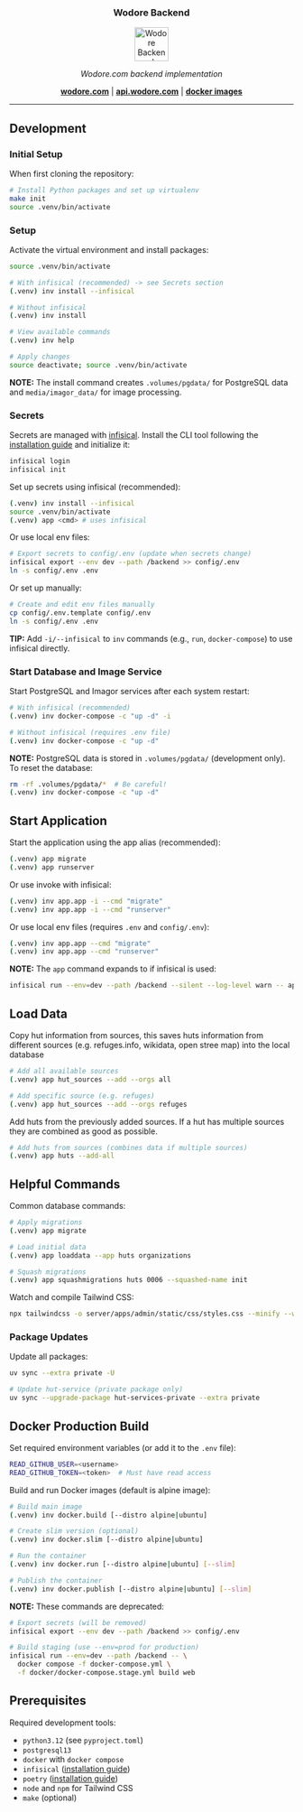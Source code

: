<h3 align="center"><b>Wodore Backend</b></h3>
<p align="center">
  <a href="https://wodore.com"><img src="https://avatars.githubusercontent.com/u/12153020?s=200&v=4" alt="Wodore Backend" width="60" /></a>
</p>
<p align="center">
    <em>Wodore.com backend implementation</em>
</p>
<p align="center">
    <b><a href="https://wodore.com">wodore.com</a></b>
    | <b><a href="https://api.wodore.com/">api.wodore.com</a></b>
    | <b><a href="https://github.com/wodore/wodore-backend/pkgs/container/wodore-backend">docker images</a></b>
</p>

----

## Development

### Initial Setup

When first cloning the repository:
```bash
# Install Python packages and set up virtualenv
make init
source .venv/bin/activate
```

### Setup

Activate the virtual environment and install packages:
```bash
source .venv/bin/activate

# With infisical (recommended) -> see Secrets section
(.venv) inv install --infisical

# Without infisical
(.venv) inv install

# View available commands
(.venv) inv help

# Apply changes
source deactivate; source .venv/bin/activate
```

**NOTE:** The install command creates `.volumes/pgdata/` for PostgreSQL data and `media/imagor_data/` for image processing.

### Secrets

Secrets are managed with [infisical](https://infisical.com/). Install the CLI tool following the [installation guide](https://infisical.com/docs/cli/overview#installation) and initialize it:
```bash
infisical login
infisical init
```

Set up secrets using infisical (recommended):
```bash
(.venv) inv install --infisical
source .venv/bin/activate
(.venv) app <cmd> # uses infisical
```

Or use local env files:
```bash
# Export secrets to config/.env (update when secrets change)
infisical export --env dev --path /backend >> config/.env
ln -s config/.env .env
```

Or set up manually:
```bash
# Create and edit env files manually
cp config/.env.template config/.env
ln -s config/.env .env
```

**TIP:** Add `-i/--infisical` to `inv` commands (e.g., `run`, `docker-compose`) to use infisical directly.

### Start Database and Image Service

Start PostgreSQL and Imagor services after each system restart:
```bash
# With infisical (recommended)
(.venv) inv docker-compose -c "up -d" -i

# Without infisical (requires .env file)
(.venv) inv docker-compose -c "up -d"
```

**NOTE:** PostgreSQL data is stored in `.volumes/pgdata/` (development only). To reset the database:
```bash
rm -rf .volumes/pgdata/*  # Be careful!
(.venv) inv docker-compose -c "up -d"
```


## Start Application

Start the application using the app alias (recommended):
```bash
(.venv) app migrate
(.venv) app runserver
```

Or use invoke with infisical:
```bash
(.venv) inv app.app -i --cmd "migrate"
(.venv) inv app.app -i --cmd "runserver"
```

Or use local env files (requires `.env` and `config/.env`):
```bash
(.venv) inv app.app --cmd "migrate"
(.venv) inv app.app --cmd "runserver"
```

**NOTE:** The `app` command expands to if infisical is used:
```bash
infisical run --env=dev --path /backend --silent --log-level warn -- app <command>
```

## Load Data

Copy hut information from sources, this saves huts information from
different sources (e.g. refuges.info, wikidata, open stree map) into the
local database
```bash
# Add all available sources
(.venv) app hut_sources --add --orgs all

# Add specific source (e.g. refuges)
(.venv) app hut_sources --add --orgs refuges
```
Add huts from the previously added sources.
If a hut has multiple sources they are combined as good as possible.

```bash
# Add huts from sources (combines data if multiple sources)
(.venv) app huts --add-all
```

## Helpful Commands

Common database commands:
```bash
# Apply migrations
(.venv) app migrate

# Load initial data
(.venv) app loaddata --app huts organizations

# Squash migrations
(.venv) app squashmigrations huts 0006 --squashed-name init
```

Watch and compile Tailwind CSS:
```bash
npx tailwindcss -o server/apps/admin/static/css/styles.css --minify --watch
```

### Package Updates

Update all packages:
```bash
uv sync --extra private -U

# Update hut-service (private package only)
uv sync --upgrade-package hut-services-private --extra private
```

## Docker Production Build

Set required environment variables (or add it to the `.env` file):
```bash
READ_GITHUB_USER=<username>
READ_GITHUB_TOKEN=<token>  # Must have read access
```

Build and run Docker images (default is alpine image):
```bash
# Build main image
(.venv) inv docker.build [--distro alpine|ubuntu]

# Create slim version (optional)
(.venv) inv docker.slim [--distro alpine|ubuntu]

# Run the container
(.venv) inv docker.run [--distro alpine|ubuntu] [--slim]

# Publish the container
(.venv) inv docker.publish [--distro alpine|ubuntu] [--slim]
```

**NOTE:** These commands are deprecated:
```bash
# Export secrets (will be removed)
infisical export --env dev --path /backend >> config/.env

# Build staging (use --env=prod for production)
infisical run --env=dev --path /backend -- \
  docker compose -f docker-compose.yml \
  -f docker/docker-compose.stage.yml build web
```

## Prerequisites

Required development tools:
- `python3.12` (see `pyproject.toml`)
- `postgresql13`
- `docker` with `docker compose`
- `infisical` ([installation guide](https://infisical.com/docs/cli/overview#installation))
- `poetry` ([installation guide](https://python-poetry.org/docs/#installation))
- `node` and `npm` for Tailwind CSS
- `make` (optional)
